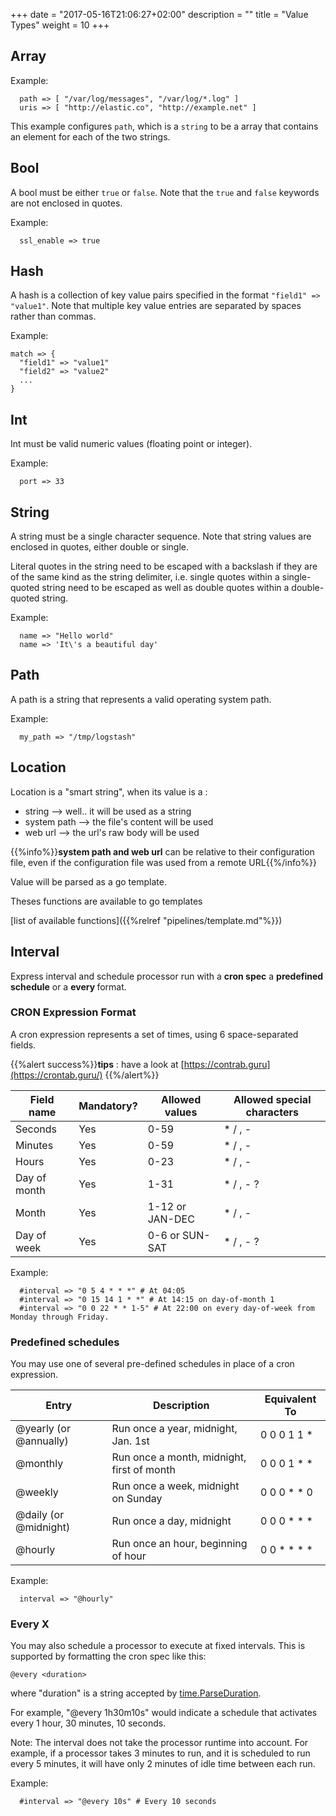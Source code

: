 +++
date = "2017-05-16T21:06:27+02:00"
description = ""
title = "Value Types"
weight = 10
+++





## Array
Example:
```
  path => [ "/var/log/messages", "/var/log/*.log" ]
  uris => [ "http://elastic.co", "http://example.net" ]
```

This example configures `path`, which is a `string` to be a array that contains an element for each of the two strings.

## Bool
A bool must be either `true` or `false`. Note that the `true` and `false` keywords are not enclosed in quotes.

Example:
```
  ssl_enable => true
```

## Hash

A hash is a collection of key value pairs specified in the format `"field1" => "value1"`.
Note that multiple key value entries are separated by spaces rather than commas.

Example:
```
match => {
  "field1" => "value1"
  "field2" => "value2"
  ...
}
```

## Int

Int must be valid numeric values (floating point or integer).

Example:
```
  port => 33
```

## String

A string must be a single character sequence. Note that string values are
enclosed in quotes, either double or single. 

Literal quotes in the string
need to be escaped with a backslash if they are of the same kind as the string delimiter, i.e. single quotes within a single-quoted string need to be escaped as well as double quotes within a double-quoted string.

Example:
```
  name => "Hello world"
  name => 'It\'s a beautiful day'
```


## Path

A path is a string that represents a valid operating system path.

Example:
```
  my_path => "/tmp/logstash"
```

## Location

Location is a "smart string", when its value is a :

* string --> well.. it will be used as a string
* system path --> the file's content will be used
* web url --> the url's raw body will be used

{{%info%}}**system path and web url** can be relative to their configuration file, even if the configuration file was used from a remote URL{{%/info%}}

Value will be parsed as a go template.

Theses functions are available to go templates

[list of available functions]({{%relref "pipelines/template.md"%}})

## Interval

Express interval and schedule processor run with a **cron spec** a **predefined schedule** or a **every <duration>** format.


### CRON Expression Format
A cron expression represents a set of times, using 6 space-separated fields.

{{%alert success%}}**tips** : have a look at [https://contrab.guru](https://crontab.guru/) {{%/alert%}}

| Field name   | Mandatory? | Allowed values  | Allowed special characters |
| ----------   | ---------- | --------------  | -------------------------- |
| Seconds      | Yes        | 0-59            | * / , - |
| Minutes      | Yes        | 0-59            | * / , - |
| Hours        | Yes        | 0-23            | * / , - |
| Day of month | Yes        | 1-31            | * / , - ? |
| Month        | Yes        | 1-12 or JAN-DEC | * / , - |
| Day of week  | Yes        | 0-6 or SUN-SAT  | * / , - ? |

Example:
```
  #interval => "0 5 4 * * *" # At 04:05
  #interval => "0 15 14 1 * *" # At 14:15 on day-of-month 1
  #interval => "0 0 22 * * 1-5" # At 22:00 on every day-of-week from Monday through Friday.
```

### Predefined schedules
You may use one of several pre-defined schedules in place of a cron expression.

| Entry                  | Description                                | Equivalent To |
| -----                  | -----------                                | ------------- |
| @yearly (or @annually) | Run once a year, midnight, Jan. 1st        | 0 0 0 1 1 *|
| @monthly               | Run once a month, midnight, first of month | 0 0 0 1 * *|
| @weekly                | Run once a week, midnight on Sunday        | 0 0 0 * * 0|
| @daily (or @midnight)  | Run once a day, midnight                   | 0 0 0 * * *|
| @hourly                | Run once an hour, beginning of hour        | 0 0 * * * *|

Example:
```
  interval => "@hourly"
```

### Every X
You may also schedule a processor to execute at fixed intervals. This is supported by formatting the cron spec like this:

	@every <duration>

where "duration" is a string accepted by [time.ParseDuration](http://golang.org/pkg/time/#ParseDuration).

For example, "@every 1h30m10s" would indicate a schedule that activates every 1 hour, 30 minutes, 10 seconds.

Note: The interval does not take the processor runtime into account. For example, if a processor takes 3 minutes to run, and it is scheduled to run every 5 minutes, it will have only 2 minutes of idle time between each run.

Example:
```
  #interval => "@every 10s" # Every 10 seconds
```




